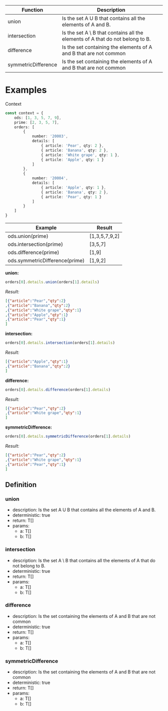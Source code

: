 |Function    					|Description                                   																|
|---------------------|-----------------------------------------------------------------------------|
|union								|Is the set A U B that contains all the elements of A and B.									|
|intersection					|Is the set A \ B that contains all the elements of A that do not belong to B.|
|difference						|Is the set containing the elements of A and B that are not common						|
|symmetricDifference	|Is the set containing the elements of A and B that are not common						|

# Examples

Context

```ts
const context = {
	ods: [1, 3, 5, 7, 9],
	prime: [2, 3, 5, 7],
	orders: [
		{
			number: '20003',
			details: [
				{ article: 'Pear', qty: 2 },
				{ article: 'Banana', qty: 2 },
				{ article: 'White grape', qty: 1 },
				{ article: 'Apple', qty: 1 }
			]
		},
		{
			number: '20004',
			details: [
				{ article: 'Apple', qty: 1 },
				{ article: 'Banana', qty: 2 },
				{ article: 'Pear', qty: 1 }
			]
		}
	]
}
```

| Example          							| Result 							|
|-------------------------------|---------------------|
|ods.union(prime)								|[1,3,5,7,9,2]				|
|ods.intersection(prime)				|[3,5,7]							|
|ods.difference(prime)					|[1,9]								|
|ods.symmetricDifference(prime)	|[1,9,2]							|

**union:**

```ts
orders[0].details.union(orders[1].details)
```

*Result:*

```json
[{"article":"Pear","qty":2}
,{"article":"Banana","qty":2}
,{"article":"White grape","qty":1}
,{"article":"Apple","qty":1}
,{"article":"Pear","qty":1}
]
```

**intersection:**

```ts
orders[0].details.intersection(orders[1].details)
```

*Result:*

```json
[{"article":"Apple","qty":1}
,{"article":"Banana","qty":2}
]
```

**difference:**

```ts
orders[0].details.difference(orders[1].details)
```

*Result:*

```json
[{"article":"Pear","qty":2}
,{"article":"White grape","qty":1}
]
```

**symmetricDifference:**

```ts
orders[0].details.symmetricDifference(orders[1].details)
```

*Result:*

```json
[{"article":"Pear","qty":2}
,{"article":"White grape","qty":1}
,{"article":"Pear","qty":1}
]
```

## Definition

### union

- description: Is the set A U B that contains all the elements of A and B.
- deterministic: true
- return: T[]
- params:
	- a: T[]
	- b: T[]

### intersection

- description: Is the set A \ B that contains all the elements of A that do not belong to B.
- deterministic: true
- return: T[]
- params:
	- a: T[]
	- b: T[]

### difference

- description: Is the set containing the elements of A and B that are not common
- deterministic: true
- return: T[]
- params:
	- a: T[]
	- b: T[]

### symmetricDifference

- description: Is the set containing the elements of A and B that are not common
- deterministic: true
- return: T[]
- params:
	- a: T[]
	- b: T[]
